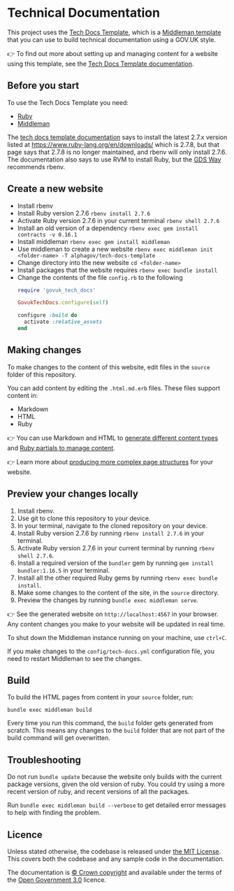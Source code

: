 # Technical Documentation

This project uses the [Tech Docs Template][template], which is a [Middleman template][mmt] that you can use to build technical documentation using a GOV.UK style.

👉 To find out more about setting up and managing content for a website using this template, see the [Tech Docs Template documentation][tdt-docs].

## Before you start

To use the Tech Docs Template you need:

- [Ruby][install-ruby]
- [Middleman][install-middleman]

The [tech docs template
documentation](https://tdt-documentation.london.cloudapps.digital/create_project/get_started/#install-ruby)
says to install the latest 2.7.x version listed at
https://www.ruby-lang.org/en/downloads/ which is 2.7.8, but that page says that
2.7.8 is no longer maintained, and rbenv will only install 2.7.6.  The
documentation also says to use RVM to install Ruby, but the [GDS
Way](https://gds-way.cloudapps.digital/manuals/programming-languages/ruby.html#conventional-tooling)
recommends rbenv.

## Create a new website

- Install rbenv
- Install Ruby version 2.7.6 `rbenv install 2.7.6`
- Activate Ruby version 2.7.6 in your current terminal `rbenv shell 2.7.6`
- Install an old version of a dependency `rbenv exec gem install contracts -v 0.16.1`
- Install middleman `rbenv exec gem install middleman`
- Use middleman to create a new website `rbenv exec middleman init <folder-name> -T alphagov/tech-docs-template`
- Change directory into the new website `cd <folder-name>`
- Install packages that the website requires `rbenv exec bundle install`
- Change the contents of the file `config.rb` to the following
    ```ruby
    require 'govuk_tech_docs'

    GovukTechDocs.configure(self)

    configure :build do
      activate :relative_assets
    end
    ```

## Making changes

To make changes to the content of this website, edit files in the `source` folder of this repository.

You can add content by editing the `.html.md.erb` files. These files support content in:

- Markdown
- HTML
- Ruby

👉 You can use Markdown and HTML to [generate different content types][example-content] and [Ruby partials to manage content][partials].

👉 Learn more about [producing more complex page structures][multipage] for your website.

## Preview your changes locally

1. Install rbenv.
2. Use git to clone this repository to your device.
3. In your terminal, navigate to the cloned repository on your device.
4. Install Ruby version 2.7.6 by running `rbenv install 2.7.6` in your terminal.
5. Activate Ruby version 2.7.6 in your current terminal by running `rbenv shell 2.7.6`.
6. Install a required version of the `bundler` gem by running `gem install bundler:1.16.5` in your terminal.
7. Install all the other required Ruby gems by running `rbenv exec bundle install`.
8. Make some changes to the content of the site, in the `source` directory.
9. Preview the changes by running `bundle exec middleman serve`.

👉 See the generated website on `http://localhost:4567` in your browser. Any content changes you make to your website will be updated in real time.

To shut down the Middleman instance running on your machine, use `ctrl+C`.

If you make changes to the `config/tech-docs.yml` configuration file, you need to restart Middleman to see the changes.

## Build

To build the HTML pages from content in your `source` folder, run:

```
bundle exec middleman build
```

Every time you run this command, the `build` folder gets generated from scratch. This means any changes to the `build` folder that are not part of the build command will get overwritten.

## Troubleshooting

Do not run `bundle update` because the website only builds with the current
package versions, given the old version of ruby.  You could try using a more
recent version of ruby, and recent versions of all the packages.

Run `bundle exec middleman build --verbose` to get detailed error messages to help with finding the problem.

## Licence

Unless stated otherwise, the codebase is released under [the MIT License][mit].
This covers both the codebase and any sample code in the documentation.

The documentation is [© Crown copyright][copyright] and available under the terms of the [Open Government 3.0][ogl] licence.

[mit]: LICENCE
[copyright]: http://www.nationalarchives.gov.uk/information-management/re-using-public-sector-information/uk-government-licensing-framework/crown-copyright/
[ogl]: http://www.nationalarchives.gov.uk/doc/open-government-licence/version/3/
[mmt]: https://middlemanapp.com/advanced/project_templates/
[tdt-docs]: https://tdt-documentation.london.cloudapps.digital
[config]: https://tdt-documentation.london.cloudapps.digital/configuration-options.html#configuration-options
[frontmatter]: https://tdt-documentation.london.cloudapps.digital/frontmatter.html#frontmatter
[multipage]: https://tdt-documentation.london.cloudapps.digital/multipage.html#build-a-multipage-site
[example-content]: https://tdt-documentation.london.cloudapps.digital/content.html#content-examples
[partials]: https://tdt-documentation.london.cloudapps.digital/single_page.html#add-partial-lines
[install-ruby]: https://tdt-documentation.london.cloudapps.digital/install_macs.html#install-ruby
[install-middleman]: https://tdt-documentation.london.cloudapps.digital/install_macs.html#install-middleman
[gem]: https://github.com/alphagov/tech-docs-gem
[template]: https://github.com/alphagov/tech-docs-template
